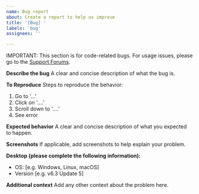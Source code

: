 ```yaml
---
name: Bug report
about: Create a report to help us improve
title: '[Bug] '
labels: 'bug'
assignees: ''

---
```


IMPORTANT: This section is for code-related bugs. For usage issues, please go to the [Support Forums](https://sourceforge.net/p/dwsim/discussion/).

**Describe the bug**
A clear and concise description of what the bug is.

**To Reproduce**
Steps to reproduce the behavior:
1. Go to '...'
2. Click on '....'
3. Scroll down to '....'
4. See error

**Expected behavior**
A clear and concise description of what you expected to happen.

**Screenshots**
If applicable, add screenshots to help explain your problem.

**Desktop (please complete the following information):**
 - OS: [e.g. Windows, Linux, macOS]
 - Version [e.g. v6.3 Update 5]

**Additional context**
Add any other context about the problem here.

